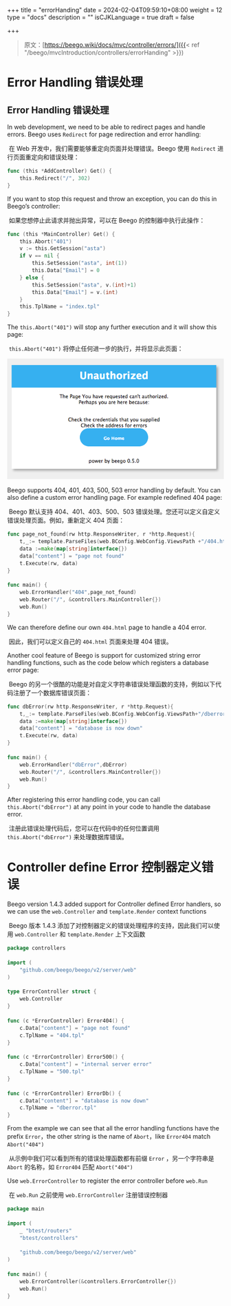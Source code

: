 +++
title = "errorHanding"
date = 2024-02-04T09:59:10+08:00
weight = 12
type = "docs"
description = ""
isCJKLanguage = true
draft = false

+++

> 原文：[https://beego.wiki/docs/mvc/controller/errors/]({{< ref "/beego/mvcIntroduction/controllers/errorHanding" >}})

# Error Handling 错误处理



## Error Handling 错误处理

In web development, we need to be able to redirect pages and handle errors. Beego uses `Redirect` for page redirection and error handling:

​	在 Web 开发中，我们需要能够重定向页面并处理错误。Beego 使用 `Redirect` 进行页面重定向和错误处理：

```go
func (this *AddController) Get() {
	this.Redirect("/", 302)
}
```

If you want to stop this request and throw an exception, you can do this in Beego’s controller:

​	如果您想停止此请求并抛出异常，可以在 Beego 的控制器中执行此操作：

```go
func (this *MainController) Get() {
	this.Abort("401")
	v := this.GetSession("asta")
	if v == nil {
		this.SetSession("asta", int(1))
		this.Data["Email"] = 0
	} else {
		this.SetSession("asta", v.(int)+1)
		this.Data["Email"] = v.(int)
	}
	this.TplName = "index.tpl"
}
```

The `this.Abort("401")` will stop any further execution and it will show this page:

​	 `this.Abort("401")` 将停止任何进一步的执行，并将显示此页面：

![img](./errorHanding_img/401.png)

Beego supports 404, 401, 403, 500, 503 error handling by default. You can also define a custom error handling page. For example redefined 404 page:

​	Beego 默认支持 404、401、403、500、503 错误处理。您还可以定义自定义错误处理页面。例如，重新定义 404 页面：

```go
func page_not_found(rw http.ResponseWriter, r *http.Request){
	t,_:= template.ParseFiles(web.BConfig.WebConfig.ViewsPath +"/404.html")
	data :=make(map[string]interface{})
	data["content"] = "page not found"
	t.Execute(rw, data)
}

func main() {
	web.ErrorHandler("404",page_not_found)
	web.Router("/", &controllers.MainController{})
	web.Run()
}
```

We can therefore define our own `404.html` page to handle a 404 error.

​	因此，我们可以定义自己的 `404.html` 页面来处理 404 错误。

Another cool feature of Beego is support for customized string error handling functions, such as the code below which registers a database error page:

​	Beego 的另一个很酷的功能是对自定义字符串错误处理函数的支持，例如以下代码注册了一个数据库错误页面：

```go
func dbError(rw http.ResponseWriter, r *http.Request){
	t,_:= template.ParseFiles(web.BConfig.WebConfig.ViewsPath+"/dberror.html")
	data :=make(map[string]interface{})
	data["content"] = "database is now down"
	t.Execute(rw, data)
}

func main() {
	web.ErrorHandler("dbError",dbError)
	web.Router("/", &controllers.MainController{})
	web.Run()
}
```

After registering this error handling code, you can call `this.Abort("dbError")` at any point in your code to handle the database error.

​	注册此错误处理代码后，您可以在代码中的任何位置调用 `this.Abort("dbError")` 来处理数据库错误。

# Controller define Error 控制器定义错误

Beego version 1.4.3 added support for Controller defined Error handlers, so we can use the `web.Controller` and `template.Render` context functions

​	Beego 版本 1.4.3 添加了对控制器定义的错误处理程序的支持，因此我们可以使用 `web.Controller` 和 `template.Render` 上下文函数

```go
package controllers

import (
	"github.com/beego/beego/v2/server/web"
)

type ErrorController struct {
	web.Controller
}

func (c *ErrorController) Error404() {
	c.Data["content"] = "page not found"
	c.TplName = "404.tpl"
}

func (c *ErrorController) Error500() {
	c.Data["content"] = "internal server error"
	c.TplName = "500.tpl"
}

func (c *ErrorController) ErrorDb() {
	c.Data["content"] = "database is now down"
	c.TplName = "dberror.tpl"
}
```

From the example we can see that all the error handling functions have the prefix `Error`，the other string is the name of `Abort`，like `Error404` match `Abort("404")`

​	从示例中我们可以看到所有的错误处理函数都有前缀 `Error` ，另一个字符串是 `Abort` 的名称，如 `Error404` 匹配 `Abort("404")`

Use `web.ErrorController` to register the error controller before `web.Run`

​	在 `web.Run` 之前使用 `web.ErrorController` 注册错误控制器

```go
package main

import (
	_ "btest/routers"
	"btest/controllers"

	"github.com/beego/beego/v2/server/web"
)

func main() {
	web.ErrorController(&controllers.ErrorController{})
	web.Run()
}
```
